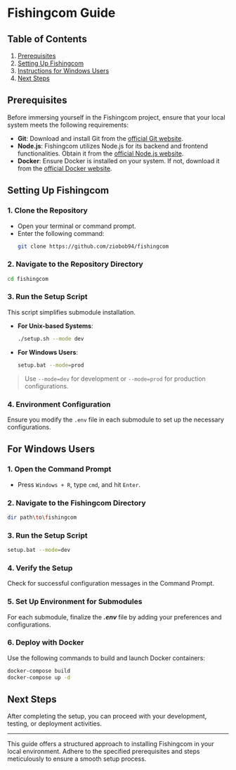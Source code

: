 # Fishingcom Guide

## Table of Contents
1. [Prerequisites](#prerequisites)
2. [Setting Up Fishingcom](#configuring-fishingcom)
3. [Instructions for Windows Users](#for-windows-users)
4. [Next Steps](#subsequent-actions)

## Prerequisites

Before immersing yourself in the Fishingcom project, ensure that your local system meets the following requirements:

- **Git**: Download and install Git from the [official Git website](https://git-scm.com/).
- **Node.js**: Fishingcom utilizes Node.js for its backend and frontend functionalities. Obtain it from the [official Node.js website](https://nodejs.org/).
- **Docker**: Ensure Docker is installed on your system. If not, download it from the [official Docker website](https://www.docker.com/products/docker-desktop).

## Setting Up Fishingcom

### 1. Clone the Repository
- Open your terminal or command prompt.
- Enter the following command:
  ```bash
  git clone https://github.com/ziobob94/fishingcom
  ```

### 2. Navigate to the Repository Directory
```bash
cd fishingcom
```

### 3. Run the Setup Script
This script simplifies submodule installation.
- **For Unix-based Systems**:
  ```bash
  ./setup.sh --mode dev
  ```
- **For Windows Users**:
  ```bash
  setup.bat --mode=prod
  ```
> Use `--mode=dev` for development or `--mode=prod` for production configurations.

### 4. Environment Configuration
Ensure you modify the `.env` file in each submodule to set up the necessary configurations.

## For Windows Users

### 1. Open the Command Prompt
- Press `Windows + R`, type `cmd`, and hit `Enter`.

### 2. Navigate to the Fishingcom Directory
```bash
dir path\to\fishingcom
```

### 3. Run the Setup Script
```bash
setup.bat --mode=dev
```

### 4. Verify the Setup
Check for successful configuration messages in the Command Prompt.

### 5. Set Up Environment for Submodules
For each submodule, finalize the ***.env***  file by adding your preferences and configurations.

### 6. Deploy with Docker
Use the following commands to build and launch Docker containers:

```bash
docker-compose build
docker-compose up -d
```

## Next Steps

After completing the setup, you can proceed with your development, testing, or deployment activities.

---

This guide offers a structured approach to installing Fishingcom in your local environment. Adhere to the specified prerequisites and steps meticulously to ensure a smooth setup process.